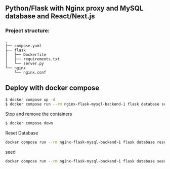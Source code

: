 ## Python/Flask with Nginx proxy and MySQL database and React/Next.js


### Project structure:
```
.
├── compose.yaml
├── flask
│   ├── Dockerfile
│   ├── requirements.txt
│   └── server.py
└── nginx
    └── nginx.conf

```


## Deploy with docker compose

```bash
$ docker compose up -d
$ docker compose run --rm nginx-flask-mysql-backend-1 flask database setup
```


Stop and remove the containers
```bash
$ docker compose down
```


Reset Database

```bash
docker compose run --rm nginx-flask-mysql-backend-1 flask database reset
```

seed

```bash
docker compose run --rm nginx-flask-mysql-backend-1 flask database seed
```